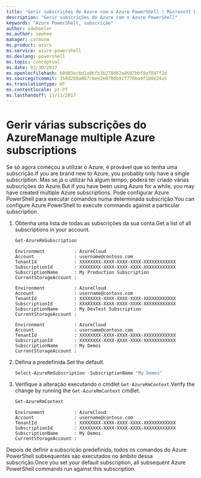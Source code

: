 ```yaml
---
title: "Gerir subscrições do Azure com o Azure PowerShell | Microsoft Docs"
description: "Gerir subscrições do Azure com o Azure PowerShell"
keywords: "Azure PowerShell, subscrição"
author: sdwheeler
ms.author: sewhee
manager: carmonm
ms.product: azure
ms.service: azure-powershell
ms.devlang: powershell
ms.topic: conceptual
ms.date: 03/30/2017
ms.openlocfilehash: 68d03ec8d1a86fb3b270d02a4697bbf9af847f2d
ms.sourcegitcommit: 358d260a867c6ee2e8700b91f776ba4f1b0e24a5
ms.translationtype: HT
ms.contentlocale: pt-PT
ms.lasthandoff: 11/11/2017
---
```

# <a name="manage-multiple-azure-subscriptions"></a><span data-ttu-id="dac5b-104">Gerir várias subscrições do Azure</span><span class="sxs-lookup"><span data-stu-id="dac5b-104">Manage multiple Azure subscriptions</span></span>

<span data-ttu-id="dac5b-105">Se só agora começou a utilizar o Azure, é provável que só tenha uma subscrição.</span><span class="sxs-lookup"><span data-stu-id="dac5b-105">If you are brand new to Azure, you probably only have a single subscription.</span></span> <span data-ttu-id="dac5b-106">Mas se já o utilizar há algum tempo, poderá ter criado várias subscrições do Azure.</span><span class="sxs-lookup"><span data-stu-id="dac5b-106">But if you have been using Azure for a while, you may have created multiple Azure subscriptions.</span></span> <span data-ttu-id="dac5b-107">Pode configurar Azure PowerShell para executar comandos numa determinada subscrição.</span><span class="sxs-lookup"><span data-stu-id="dac5b-107">You can configure Azure PowerShell to execute commands against a particular subscription.</span></span>

1. <span data-ttu-id="dac5b-108">Obtenha uma lista de todas as subscrições da sua conta.</span><span class="sxs-lookup"><span data-stu-id="dac5b-108">Get a list of all subscriptions in your account.</span></span>

    ```powershell
    Get-AzureRmSubscription
    ```

    ```
    Environment           : AzureCloud
    Account               : username@contoso.com
    TenantId              : XXXXXXXX-XXXX-XXXX-XXXX-XXXXXXXXXXXX
    SubscriptionId        : XXXXXXXX-XXXX-XXXX-XXXX-XXXXXXXXXXXX
    SubscriptionName      : My Production Subscription
    CurrentStorageAccount :

    Environment           : AzureCloud
    Account               : username@contoso.com
    TenantId              : XXXXXXXX-XXXX-XXXX-XXXX-XXXXXXXXXXXX
    SubscriptionId        : XXXXXXXX-XXXX-XXXX-XXXX-XXXXXXXXXXXX
    SubscriptionName      : My DevTest Subscription
    CurrentStorageAccount :

    Environment           : AzureCloud
    Account               : username@contoso.com
    TenantId              : XXXXXXXX-XXXX-XXXX-XXXX-XXXXXXXXXXXX
    SubscriptionId        : XXXXXXXX-XXXX-XXXX-XXXX-XXXXXXXXXXXX
    SubscriptionName      : My Demos
    CurrentStorageAccount :
    ```

2. <span data-ttu-id="dac5b-109">Defina a predefinida.</span><span class="sxs-lookup"><span data-stu-id="dac5b-109">Set the default.</span></span>

    ```powershell
    Select-AzureRmSubscription -SubscriptionName "My Demos"
    ```

3. <span data-ttu-id="dac5b-110">Verifique a alteração executando o cmdlet `Get-AzureRmContext`.</span><span class="sxs-lookup"><span data-stu-id="dac5b-110">Verify the change by running the `Get-AzureRmContext` cmdlet.</span></span>

    ```powershell
    Get-AzureRmContext
    ```

    ```
    Environment           : AzureCloud
    Account               : username@contoso.com
    TenantId              : XXXXXXXX-XXXX-XXXX-XXXX-XXXXXXXXXXXX
    SubscriptionId        : XXXXXXXX-XXXX-XXXX-XXXX-XXXXXXXXXXXX
    SubscriptionName      : My Demos
    CurrentStorageAccount :
    ```

<span data-ttu-id="dac5b-111">Depois de definir a subscrição predefinida, todos os comandos do Azure PowerShell subsequentes são executados no âmbito dessa subscrição.</span><span class="sxs-lookup"><span data-stu-id="dac5b-111">Once you set your default subscription, all subsequent Azure PowerShell commands run against this subscription.</span></span>
